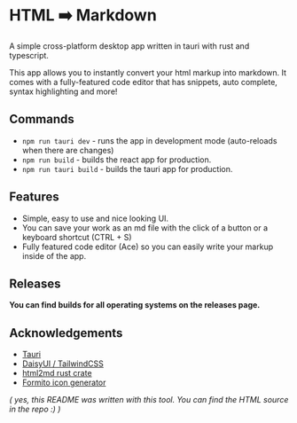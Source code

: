 HTML ➡️ Markdown
==========

A simple cross-platform desktop app written in tauri with rust and typescript.

This app allows you to instantly convert your html markup into markdown. It comes with a fully-featured code editor that has snippets, auto complete, syntax highlighting and more!

Commands
----------

* `npm run tauri dev` - runs the app in development mode (auto-reloads when there are changes)
* `npm run build` - builds the react  app for production.
* `npm run tauri build` - builds the tauri app for production.

Features
----------

* Simple, easy to use and nice looking UI.
* You can save your work as an md file with the click of a button or a keyboard shortcut (CTRL + S)
* Fully featured code editor (Ace) so you can easily write your markup inside of the app.

 Releases
----------

**You can find builds for all operating systems on the releases page.**

Acknowledgements
----------

* [Tauri](https://tauri.app)
* [DaisyUI / TailwindCSS](https://daisyui.com)
* [html2md rust crate](https://crates.io/crates/html2md)
* [Formito icon generator](https://formito.com/tools/favicon)

*( yes, this README was written with this tool. You can find the HTML source in the repo :) )*
